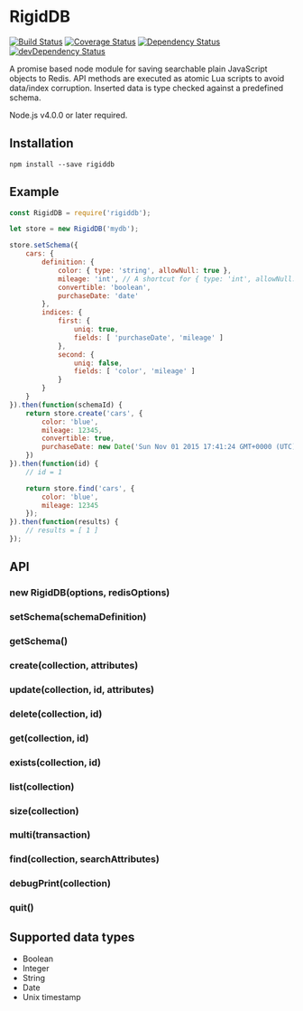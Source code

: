 # RigidDB

[![Build Status](https://secure.travis-ci.org/ilkkao/rigidDB.png)](http://travis-ci.org/ilkkao/rigidDB) [![Coverage Status](https://coveralls.io/repos/ilkkao/rigidDB/badge.svg?branch=master&service=github)](https://coveralls.io/github/ilkkao/rigidDB?branch=master) [![Dependency Status](https://david-dm.org/ilkkao/rigiddb.svg)](https://david-dm.org/ilkkao/rigiddb) [![devDependency Status](https://david-dm.org/ilkkao/rigiddb/dev-status.svg)](https://david-dm.org/ilkkao/rigiddb#info=devDependencies)

A promise based node module for saving searchable plain JavaScript objects to Redis. API methods are executed as atomic Lua scripts to avoid data/index corruption. Inserted data
is type checked against a predefined schema.

Node.js v4.0.0 or later required.

## Installation

`npm install --save rigiddb`

## Example

```javascript
const RigidDB = require('rigiddb');

let store = new RigidDB('mydb');

store.setSchema({
    cars: {
        definition: {
            color: { type: 'string', allowNull: true },
            mileage: 'int', // A shortcut for { type: 'int', allowNull: false }
            convertible: 'boolean',
            purchaseDate: 'date'
        },
        indices: {
            first: {
                uniq: true,
                fields: [ 'purchaseDate', 'mileage' ]
            },
            second: {
                uniq: false,
                fields: [ 'color', 'mileage' ]
            }
        }
    }
}).then(function(schemaId) {
    return store.create('cars', {
        color: 'blue',
        mileage: 12345,
        convertible: true,
        purchaseDate: new Date('Sun Nov 01 2015 17:41:24 GMT+0000 (UTC)')
    })
}).then(function(id) {
    // id = 1

    return store.find('cars', {
        color: 'blue',
        mileage: 12345
    });
}).then(function(results) {
    // results = [ 1 ]
});
```

## API

### new RigidDB(options, redisOptions)

### setSchema(schemaDefinition)

### getSchema()

### create(collection, attributes)

### update(collection, id, attributes)

### delete(collection, id)

### get(collection, id)

### exists(collection, id)

### list(collection)

### size(collection)

### multi(transaction)

### find(collection, searchAttributes)

### debugPrint(collection)

### quit()

## Supported data types

- Boolean
- Integer
- String
- Date
- Unix timestamp
